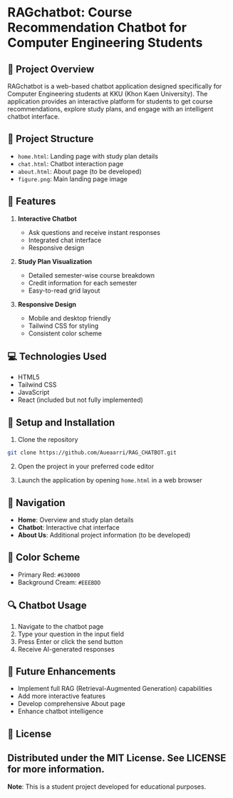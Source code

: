 # RAGchatbot: Course Recommendation Chatbot for Computer Engineering Students

## 🚀 Project Overview

RAGchatbot is a web-based chatbot application designed specifically for Computer Engineering students at KKU (Khon Kaen University). The application provides an interactive platform for students to get course recommendations, explore study plans, and engage with an intelligent chatbot interface.

## 📁 Project Structure

- `home.html`: Landing page with study plan details
- `chat.html`: Chatbot interaction page
- `about.html`: About page (to be developed)
- `figure.png`: Main landing page image

## 🌟 Features

1. **Interactive Chatbot**
   - Ask questions and receive instant responses
   - Integrated chat interface
   - Responsive design

2. **Study Plan Visualization**
   - Detailed semester-wise course breakdown
   - Credit information for each semester
   - Easy-to-read grid layout

3. **Responsive Design**
   - Mobile and desktop friendly
   - Tailwind CSS for styling
   - Consistent color scheme

## 💻 Technologies Used

- HTML5
- Tailwind CSS
- JavaScript
- React (included but not fully implemented)

## 🔧 Setup and Installation

1. Clone the repository
```bash
git clone https://github.com/Aueaarri/RAG_CHATBOT.git
```

2. Open the project in your preferred code editor

3. Launch the application by opening `home.html` in a web browser

## 📝 Navigation

- **Home**: Overview and study plan details
- **Chatbot**: Interactive chat interface
- **About Us**: Additional project information (to be developed)

## 🎨 Color Scheme

- Primary Red: `#630000`
- Background Cream: `#EEEBDD`

## 🔍 Chatbot Usage

1. Navigate to the chatbot page
2. Type your question in the input field
3. Press Enter or click the send button
4. Receive AI-generated responses

## 🚧 Future Enhancements

- Implement full RAG (Retrieval-Augmented Generation) capabilities
- Add more interactive features
- Develop comprehensive About page
- Enhance chatbot intelligence

## 📄 License

Distributed under the MIT License. See LICENSE for more information.
---

**Note**: This is a student project developed for educational purposes.